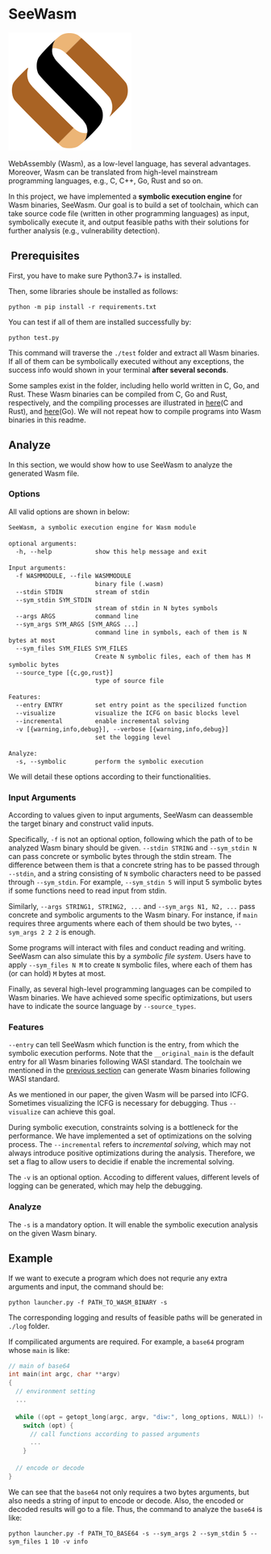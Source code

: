 # SeeWasm
![SeeWasm-logo](./images/logo.png)

WebAssembly (Wasm), as a low-level language, has several advantages. Moreover, Wasm can be translated from high-level mainstream programming languages, e.g., C, C++, Go, Rust and so on.

In this project, we have implemented a **symbolic execution engine** for Wasm binaries, SeeWasm. Our goal is to build a set of toolchain, which can take source code file (written in other programming languages) as input, symbolically execute it, and output feasible paths with their solutions for further analysis (e.g., vulnerability detection).

##  Prerequisites 
First, you have to make sure Python3.7+ is installed.

Then, some libraries shoule be installed as follows:

```shell
python -m pip install -r requirements.txt
```

You can test if all of them are installed successfully by:

```shell
python test.py
```

This command will traverse the `./test` folder and extract all Wasm binaries.
If all of them can be symbolically executed without any exceptions, the success info would shown in your terminal **after several seconds**.

Some samples exist in the folder, including hello world written in C, Go, and Rust.
These Wasm binaries can be compiled from C, Go and Rust, respectively, and the compiling processes are illustrated in [here](https://github.com/bytecodealliance/wasmtime/blob/main/docs/WASI-tutorial.md#compiling-to-wasi)(C and Rust), and [here](https://wasmbyexample.dev/examples/wasi-hello-world/wasi-hello-world.go.en-us.html)(Go).
We will not repeat how to compile programs into Wasm binaries in this readme.

## Analyze

In this section, we would show how to use SeeWasm to analyze the generated Wasm file.

### Options
All valid options are shown in below:
```shell
SeeWasm, a symbolic execution engine for Wasm module

optional arguments:
  -h, --help            show this help message and exit

Input arguments:
  -f WASMMODULE, --file WASMMODULE
                        binary file (.wasm)
  --stdin STDIN         stream of stdin
  --sym_stdin SYM_STDIN
                        stream of stdin in N bytes symbols
  --args ARGS           command line
  --sym_args SYM_ARGS [SYM_ARGS ...]
                        command line in symbols, each of them is N bytes at most
  --sym_files SYM_FILES SYM_FILES
                        Create N symbolic files, each of them has M symbolic bytes
  --source_type [{c,go,rust}]
                        type of source file

Features:
  --entry ENTRY         set entry point as the specilized function
  --visualize           visualize the ICFG on basic blocks level
  --incremental         enable incremental solving
  -v [{warning,info,debug}], --verbose [{warning,info,debug}]
                        set the logging level

Analyze:
  -s, --symbolic        perform the symbolic execution
```

We will detail these options according to their functionalities.

### Input Arguments
According to values given to input arguments, SeeWasm can deassemble the target binary and construct valid inputs.

Specifically, `-f` is not an optional option, following which the path of to be analyzed Wasm binary should be given.
`--stdin STRING` and `--sym_stdin N` can pass concrete or symbolic bytes through the stdin stream.
The difference between them is that a concrete string has to be passed through `--stdin`, and a string consisting of `N` symbolic characters need to be passed through `--sym_stdin`.
For example, `--sym_stdin 5` will input 5 symbolic bytes if some functions need to read input from stdin.

Similarly, `--args STRING1, STRING2, ...` and `--sym_args N1, N2, ...` pass concrete and symbolic arguments to the Wasm binary.
For instance, if `main` requires three arguments where each of them should be two bytes, `--sym_args 2 2 2` is enough.

Some programs will interact with files and conduct reading and writing.
SeeWasm can also simulate this by a *symbolic file system*.
Users have to apply `--sym_files N M` to create `N` symbolic files, where each of them has (or can hold) `M` bytes at most.

Finally, as several high-level programming languages can be compiled to Wasm binaries. We have achieved some specific optimizations, but users have to indicate the source language by `--source_types`.

### Features
`--entry` can tell SeeWasm which function is the entry, from which the symbolic execution performs.
Note that the `__original_main` is the default entry for all Wasm binaries following WASI standard.
The toolchain we mentioned in the [previous section](README.md#prerequisites) can generate Wasm binaries following WASI standard.

As we mentioned in our paper, the given Wasm will be parsed into ICFG.
Sometimes visualizing the ICFG is necessary for debugging.
Thus `--visualize` can achieve this goal.

During symbolic execution, constraints solving is a bottleneck for the performance.
We have implemented a set of optimizations on the solving process.
The `--incremental` refers to *incremental solving*, which may not always introduce positive optimizations during the analysis. Therefore, we set a flag to allow users to decidie if enable the incremental solving.

The `-v` is an optional option.
Accoding to different values, different levels of logging can be generated, which may help the debugging.

### Analyze
The `-s` is a mandatory option.
It will enable the symbolic execution analysis on the given Wasm binary.

## Example
If we want to execute a program which does not requrie any extra arguments and input, the command should be:

```shell
python launcher.py -f PATH_TO_WASM_BINARY -s
```

The corresponding logging and results of feasible paths will be generated in `./log` folder.

If compilicated arguments are required. For example, a `base64` program whose `main` is like:

```c
// main of base64
int main(int argc, char **argv)
{
  // environment setting
  ...

  while ((opt = getopt_long(argc, argv, "diw:", long_options, NULL)) != -1)
    switch (opt) {
      // call functions according to passed arguments
      ...
    }

  // encode or decode
}
```
We can see that the `base64` not only requires a two bytes arguments, but also needs a string of input to encode or decode. Also, the encoded or decoded results will go to a file.
Thus, the command to analyze the `base64` is like:

```shell
python launcher.py -f PATH_TO_BASE64 -s --sym_args 2 --sym_stdin 5 --sym_files 1 10 -v info
```